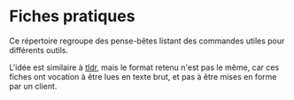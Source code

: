 # Fiches pratiques

Ce répertoire regroupe des pense-bêtes listant des commandes utiles
pour différents outils.

L'idée est similaire à [tldr](https://github.com/tldr-pages/tldr),
mais le format retenu n'est pas le même, car ces fiches ont vocation à
être lues en texte brut, et pas à être mises en forme par un client.
